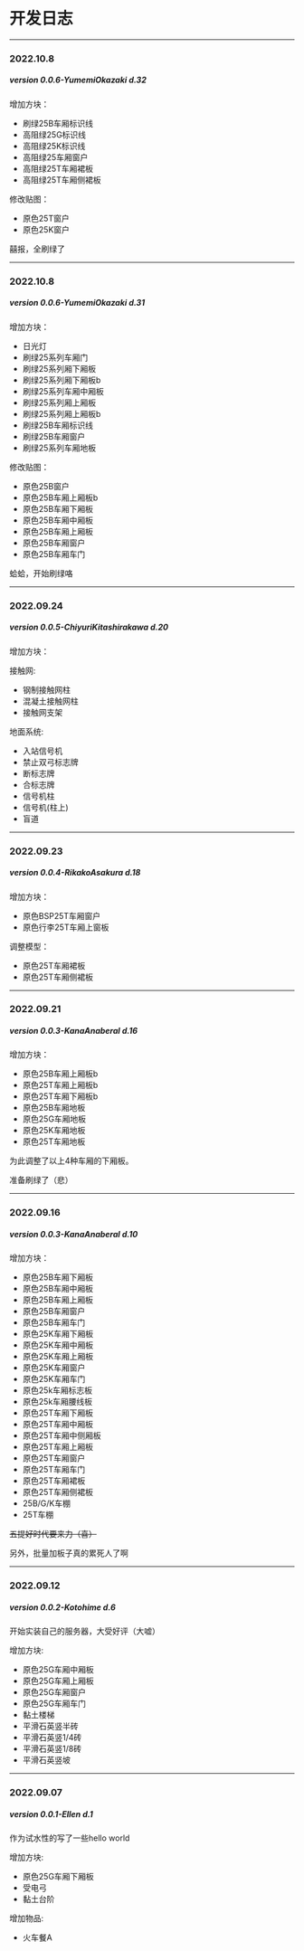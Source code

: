 # 开发日志

----

### 2022.10.8

##### version 0.0.6-YumemiOkazaki d.32

增加方块：
- 刷绿25B车厢标识线
- 高阻绿25G标识线
- 高阻绿25K标识线
- 高阻绿25车厢窗户
- 高阻绿25T车厢裙板
- 高阻绿25T车厢侧裙板

修改贴图：
- 原色25T窗户
- 原色25K窗户

囍报，全刷绿了

----

### 2022.10.8

##### version 0.0.6-YumemiOkazaki d.31


增加方块：
- 日光灯
- 刷绿25系列车厢门
- 刷绿25系列厢下厢板
- 刷绿25系列厢下厢板b
- 刷绿25系列车厢中厢板
- 刷绿25系列厢上厢板
- 刷绿25系列厢上厢板b
- 刷绿25B车厢标识线
- 刷绿25B车厢窗户
- 刷绿25系列车厢地板

修改贴图：
- 原色25B窗户
- 原色25B车厢上厢板b
- 原色25B车厢下厢板
- 原色25B车厢中厢板
- 原色25B车厢上厢板
- 原色25B车厢窗户
- 原色25B车厢车门

蛤蛤，开始刷绿咯

----

### 2022.09.24


##### version 0.0.5-ChiyuriKitashirakawa d.20
增加方块：

接触网:
- 钢制接触网柱
- 混凝土接触网柱
- 接触网支架

地面系统:
- 入站信号机
- 禁止双弓标志牌
- 断标志牌
- 合标志牌
- 信号机柱
- 信号机(柱上)
- 盲道


----

### 2022.09.23

##### version 0.0.4-RikakoAsakura d.18
增加方块：

- 原色BSP25T车厢窗户
- 原色行李25T车厢上窗板

调整模型：
- 原色25T车厢裙板
- 原色25T车厢侧裙板

----

### 2022.09.21

##### version 0.0.3-KanaAnaberal d.16

增加方块：

- 原色25B车厢上厢板b
- 原色25T车厢上厢板b
- 原色25T车厢下厢板b
- 原色25B车厢地板
- 原色25G车厢地板
- 原色25K车厢地板
- 原色25T车厢地板

为此调整了以上4种车厢的下厢板。

准备刷绿了（悲）

----

### 2022.09.16

##### version 0.0.3-KanaAnaberal d.10

增加方块：

- 原色25B车厢下厢板
- 原色25B车厢中厢板
- 原色25B车厢上厢板
- 原色25B车厢窗户
- 原色25B车厢车门
- 原色25K车厢下厢板
- 原色25K车厢中厢板
- 原色25K车厢上厢板
- 原色25K车厢窗户
- 原色25K车厢车门
- 原色25k车厢标志板
- 原色25k车厢腰线板
- 原色25T车厢下厢板
- 原色25T车厢中厢板
- 原色25T车厢中侧厢板
- 原色25T车厢上厢板
- 原色25T车厢窗户
- 原色25T车厢车门
- 原色25T车厢裙板
- 原色25T车厢侧裙板
- 25B/G/K车棚
- 25T车棚

~~五提好时代要来力（喜）~~

另外，批量加板子真的累死人了啊

----

### 2022.09.12

##### version 0.0.2-Kotohime d.6

开始实装自己的服务器，大受好评（大嘘）

增加方块:

- 原色25G车厢中厢板
- 原色25G车厢上厢板
- 原色25G车厢窗户
- 原色25G车厢车门
- 黏土楼梯
- 平滑石英竖半砖
- 平滑石英竖1/4砖
- 平滑石英竖1/8砖
- 平滑石英竖坡

----

### 2022.09.07

##### version 0.0.1-Ellen d.1

作为试水性的写了一些hello world

增加方块:

- 原色25G车厢下厢板
- 受电弓
- 黏土台阶

增加物品:

- 火车餐A